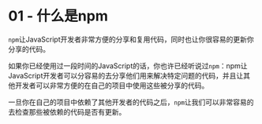 # 01 - 什么是npm

`npm`让JavaScript开发者非常方便的分享和复用代码，同时也让你很容易的更新你分享的代码。



如果你已经使用过一段时间的JavaScript的话，你也许已经听说过`npm`：npm让JavaScript开发者可以分容易的去分享他们用来解决特定问题的代码，并且让其他开发者可以非常方便的在自己的项目中使用这些被分享的代码。



一旦你在自己的项目中依赖了其他开发者的代码之后，`npm`让我们可以非常容易的去检查那些被依赖的代码是否有更新。




